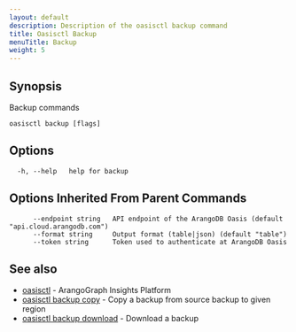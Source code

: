 ```yaml
---
layout: default
description: Description of the oasisctl backup command
title: Oasisctl Backup
menuTitle: Backup
weight: 5
---
```

## Synopsis
Backup commands

```
oasisctl backup [flags]
```

## Options
```
  -h, --help   help for backup
```

## Options Inherited From Parent Commands
```
      --endpoint string   API endpoint of the ArangoDB Oasis (default "api.cloud.arangodb.com")
      --format string     Output format (table|json) (default "table")
      --token string      Token used to authenticate at ArangoDB Oasis
```

## See also
* [oasisctl](../options.md)	 - ArangoGraph Insights Platform
* [oasisctl backup copy](backup-copy.md)	 - Copy a backup from source backup to given region
* [oasisctl backup download](backup-download.md)	 - Download a backup

